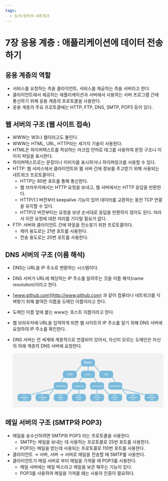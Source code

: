 ```yaml
---
tags:
  - 도서/모두의-네트워크
---
```


# 7장 응용 계층 : 애플리케이션에 데이터 전송하기

## 응용 계층의 역할

- 서비스를 요청하는 측을 클라이언트, 서비스를 제공하는 측을 서버라고 한다.
- 클라이언트에서 제공하는 애플리케이션과 서버에서 사용하는 서버 프로그램 간에 통신하기 위해 응용 계층의 프로토콜을 사용한다.
- 응용 계층의 주요 프로토콜에는 HTTP, FTP, DNS, SMTP, POP3 등이 있다.

## 웹 서버의 구조 (웹 사이트 접속)

- WWW는 W3나 웹이라고도 불린다.
- WWW는 HTML, URL, HTTP라는 세가지 기술이 사용된다.
- HTML은 하이퍼텍스트를 작성하는 마크업 언어로 태그를 사용하여 문장 구조나 이미지 파일을 표시한다.
- 하이퍼텍스트로는 문장이나 이미지를 표시하거나 하이퍼링크를 사용할 수 있다.
- HTTP: 웹 서비스에서 클라이언트와 웹 서버 간에 정보를 주고받기 위해 사용되는 네트워크 프로토콜이다.
    - HTTP는 80번 포트를 통해 통신한다.
    - 웹 브라우저에서는 HTTP 요청을 보내고, 웹 서버에서는 HTTP 응답을 반환한다.
    - HTTP/1.1 버전부터 keepalive 기능이 있어 데이터를 교환하는 동안 TCP 연결을 유지할 수 있다.
    - HTTP/2 버전부터는 요청을 보낸 순서대로 응답을 반환하지 않아도 된다. 따라서 이전 요청에 대한 처리를 기다릴 필요가 없다.
- FTP: 서버와 클라이언트 간에 파일을 전소앟기 위한 프로토콜이다.
    - 제어 용도로는 21번 포트를 사용한다.
    - 전송 용도로는 20번 포트를 사용한다.

## DNS 서버의 구조 (이름 해석)

- DNS는 URL을 IP 주소로 변환하는 시스템이다.
- DNS 서버가 URL에 해당하는 IP 주소를 알려주는 것을 이름 해석(name resolution)이라고 한다.
- [www.github.com](http://www.github.com) 과 같이 컴퓨터나 네트워크를 식벼랗기 위해 붙여진 이름을 도메인 이름이라고 한다.
- 도메인 이름 앞에 붙는 www는 호스트 이름이라고 한다.
- 웹 브라우저에 URL을 입력하게 되면 웹 사이트의 IP 주소를 알기 위해 DNS 서버에 요청하여 IP 주소를 확인한다.
- DNS 서버는 전 세계에 계층적으로 연결되어 있어서, 자신이 모르는 도메인은 자신의 아래 계층의 DNS 서버에 요청한다.
  
    ![Untitled](assets/Untitled-4550966.png)
    

## 메일 서버의 구조 (SMTP와 POP3)

- 메일을 송수신하려면 SMTP와 POP3 라는 프로토콜을 사용한다.
    - SMTP는 메일을 보내는 데 사용하는 프로토콜로 25번 포트를 사용한다.
    - POP3는 메일을 받는데 사용되는 프로토콜로 110번 포트를 사용한다.
- 클라이언트 → 서버, 서버 → 서버로 메일을 전송할 때 SMTP를 사용한다.
- 클라이언트가 메일 서버로 부터 메일을 가져올 때 POP3를 사용한다.
    - 메일 서버에는 메일 박스라고 메일을 보관 해주는 기능이 있다.
    - POP3를 사용하여 메일을 가져올 떄는 사용자 인증이 필요하다.